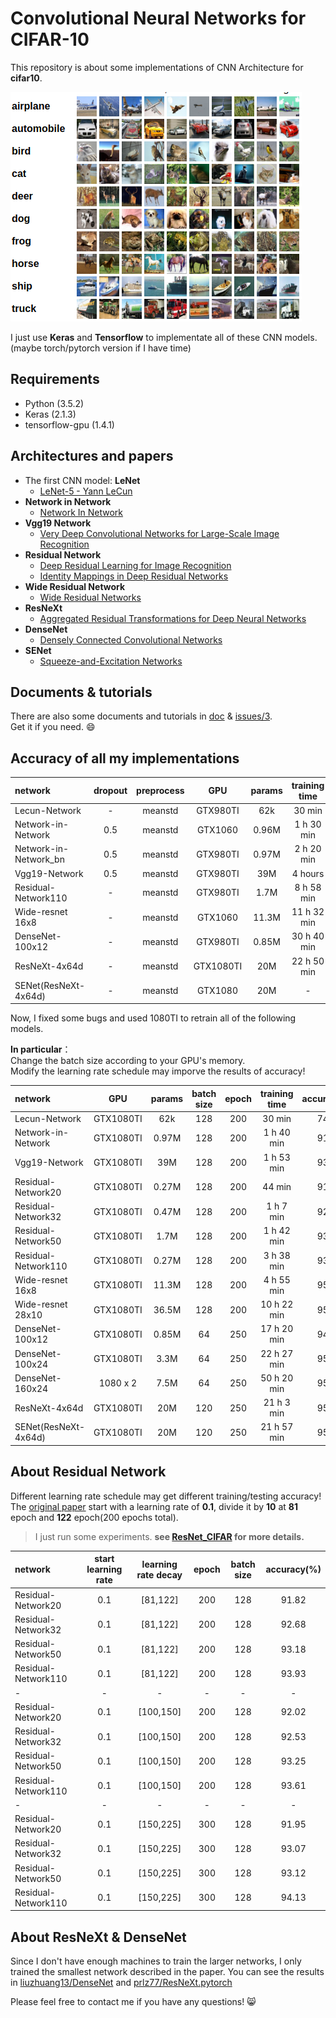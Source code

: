 # Convolutional Neural Networks for CIFAR-10 


This repository is about some implementations of CNN Architecture  for **cifar10**.  

![cifar10][1]

I just use **Keras** and **Tensorflow** to implementate all of these CNN models.  
(maybe torch/pytorch version if I have time)

## Requirements

- Python (3.5.2)
- Keras (2.1.3)
- tensorflow-gpu (1.4.1)

## Architectures and papers

- The first CNN model: **LeNet**    
    - [LeNet-5 - Yann LeCun][2]
- **Network in Network**
    - [Network In Network][3]
- **Vgg19 Network**
    -  [Very Deep Convolutional Networks for Large-Scale Image Recognition][4]
- **Residual Network**
    -  [Deep Residual Learning for Image Recognition][5]
    -  [Identity Mappings in Deep Residual Networks][6]
-  **Wide Residual Network**
    -  [Wide Residual Networks][7]
-  **ResNeXt**  
    -  [Aggregated Residual Transformations for Deep Neural Networks][8]
-  **DenseNet**
    -  [Densely Connected Convolutional Networks][9]
-  **SENet**
    - [Squeeze-and-Excitation Networks][10]  

## Documents & tutorials

There are also some documents and tutorials in [doc][11] & [issues/3][12].  
Get it if you need. :smile:


## Accuracy of all my implementations

| network               | dropout | preprocess | GPU       | params  | training time | accuracy(%) |
|:----------------------|:-------:|:----------:|:---------:|:-------:|:-------------:|:-----------:|
| Lecun-Network         |    -    |   meanstd  | GTX980TI  | 62k     |    30 min     |    76.27    |
| Network-in-Network    |   0.5   |   meanstd  | GTX1060   | 0.96M   |    1 h 30 min |    91.25    |
| Network-in-Network_bn |   0.5   |   meanstd  | GTX980TI  | 0.97M   |    2 h 20 min |    91.75    |
| Vgg19-Network         |   0.5   |   meanstd  | GTX980TI  | 39M     |    4 hours    |    93.53    |
| Residual-Network110   |    -    |   meanstd  | GTX980TI  | 1.7M    |    8 h 58 min |    94.10    |
| Wide-resnet 16x8      |    -    |   meanstd  | GTX1060   | 11.3M   |  11 h 32 min  |    95.14    |
| DenseNet-100x12       |    -    |   meanstd  | GTX980TI  | 0.85M   |  30 h 40 min  |    95.15    |
| ResNeXt-4x64d         |    -    |   meanstd  | GTX1080TI | 20M     |  22 h 50 min  |    95.51    |
| SENet(ResNeXt-4x64d)  |    -    |   meanstd  | GTX1080   | 20M     |  -            |   -         |

Now, I fixed some bugs and used 1080TI to retrain all of the following models.  

**In particular**：  
Change the batch size according to your GPU's memory.  
Modify the learning rate schedule may imporve the results of accuracy!  

| network               | GPU       | params  | batch size | epoch | training time | accuracy(%) |
|:----------------------|:---------:|:-------:|:----------:|:-----:|:-------------:|:-----------:|
| Lecun-Network         | GTX1080TI | 62k     |   128      |  200  |    30 min     |    74.48    |
| Network-in-Network    | GTX1080TI | 0.97M   |   128      |  200  |    1 h 40 min |    91.63    |
| Vgg19-Network         | GTX1080TI | 39M     |   128      |  200  |    1 h 53 min |    93.53    |
| Residual-Network20    | GTX1080TI | 0.27M   |   128      |  200  |    44 min     |    91.82    |
| Residual-Network32    | GTX1080TI | 0.47M   |   128      |  200  |    1 h 7 min  |    92.68    |
| Residual-Network50    | GTX1080TI | 1.7M    |   128      |  200  |    1 h 42 min |    93.18    |
| Residual-Network110   | GTX1080TI | 0.27M   |   128      |  200  |    3 h 38 min |    93.93    |
| Wide-resnet 16x8      | GTX1080TI | 11.3M   |   128      |  200  |   4 h 55 min  |    95.13    |
| Wide-resnet 28x10     | GTX1080TI | 36.5M   |   128      |  200  |   10 h 22 min |    95.78    |
| DenseNet-100x12       | GTX1080TI | 0.85M   |   64       |  250  |   17 h 20 min |    94.91    |
| DenseNet-100x24       | GTX1080TI | 3.3M    |   64       |  250  |   22 h 27 min |    95.30    |
| DenseNet-160x24       | 1080 x 2  | 7.5M    |   64       |  250  |   50 h 20 min |    95.90    |
| ResNeXt-4x64d         | GTX1080TI | 20M     |   120      |  250  |   21 h 3 min  |    95.19    |
| SENet(ResNeXt-4x64d)  | GTX1080TI | 20M     |   120      |  250  |   21 h 57 min |    95.60    |

## About Residual Network

Different learning rate schedule may get different training/testing accuracy!  
The [original paper][13] start with a learning rate of **0.1**, divide it by **10** at **81** epoch and **122** epoch(200 epochs total).  

> I just run some experiments. **see [ResNet_CIFAR][14] for more details.**


| network               | start learning rate | learning rate decay | epoch | batch size | accuracy(%) |
|:----------------------|:-------------------:|:-------------------:|:-----:|:----------:|:-----------:|
| Residual-Network20    |     0.1             |   [81,122]          |  200  |   128      |    91.82    |
| Residual-Network32    |     0.1             |   [81,122]          |  200  |   128      |    92.68    |
| Residual-Network50    |     0.1             |   [81,122]          |  200  |   128      |    93.18    |
| Residual-Network110   |     0.1             |   [81,122]          |  200  |   128      |    93.93    |
|          -            |     -               |         -           |     - |       -    |    -        |
| Residual-Network20    |     0.1             |   [100,150]         |  200  |   128      |    92.02    |
| Residual-Network32    |     0.1             |   [100,150]         |  200  |   128      |    92.53    |
| Residual-Network50    |     0.1             |   [100,150]         |  200  |   128      |    93.25    |
| Residual-Network110   |     0.1             |   [100,150]         |  200  |   128      |    93.61    |
|          -            |     -               |         -           |     - |       -    |    -        |
| Residual-Network20    |     0.1             |   [150,225]         |  300  |   128      |    91.95    |
| Residual-Network32    |     0.1             |   [150,225]         |  300  |   128      |    93.07    |
| Residual-Network50    |     0.1             |   [150,225]         |  300  |   128      |    93.12    |
| Residual-Network110   |     0.1             |   [150,225]         |  300  |   128      |    94.13    |


## About ResNeXt & DenseNet

Since I don't have enough machines to train the larger networks, I only trained the smallest network described in the paper.  You can see the results in [liuzhuang13/DenseNet][15] and [prlz77/ResNeXt.pytorch][16]

Please feel free to contact me if you have any questions! :smile_cat: 


  [1]: ./images/cf10.png
  [2]: http://yann.lecun.com/exdb/lenet/
  [3]: https://arxiv.org/abs/1312.4400
  [4]: https://arxiv.org/abs/1409.1556
  [5]: https://arxiv.org/abs/1512.03385
  [6]: https://arxiv.org/abs/1603.05027
  [7]: https://arxiv.org/abs/1605.07146
  [8]: https://arxiv.org/abs/1611.05431
  [9]: https://arxiv.org/abs/1608.06993
  [10]: https://arxiv.org/abs/1709.01507
  [11]: ./doc
  [12]: https://github.com/BIGBALLON/cifar-10-cnn/issues/3
  [13]: https://arxiv.org/abs/1512.03385
  [14]: https://github.com/BIGBALLON/ResNet_CIFAR
  [15]: https://github.com/liuzhuang13/DenseNet
  [16]: https://github.com/prlz77/ResNeXt.pytorch
